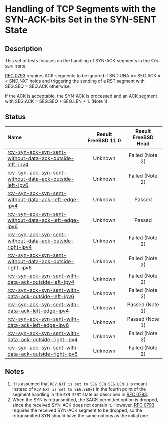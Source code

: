 # Handling of TCP Segments with the SYN-ACK-bits Set in the SYN-SENT State

## Description
This set of tests focuses on the handling of SYN-ACK-segments in the `SYN-SENT` state.

[RFC 0793](https://tools.ietf.org/html/rfc0793) requires ACK-segments to be
ignored if SND.UNA =< SEG.ACK =< SND.NXT holds and triggering the sending of
a RST segment with SEG.SEQ = SEQ.ACK otherwise.

If the ACK is acceptable, the SYN-ACK is processed and an ACK segment with
SEG.ACK = SEG.SEQ + SEG.LEN + 1. (Note 1)

## Status

| Name                                                                                                                                                                                                                                                                                          | Result FreeBSD 11.0 | Result FreeBSD Head |
|:----------------------------------------------------------------------------------------------------------------------------------------------------------------------------------------------------------------------------------------------------------------------------------------------|:-------------------:|:-------------------:|
|[rcv-syn-ack-syn-sent-without-data-ack-outside-left-ipv4](rcv-syn-ack-without-data-syn-sent-ack-outside-left-ipv4.pkt "Ensure that the reception of a TCP ACK with SEG.ACK=SND.NXT-1 in the SYN-SENT state triggers the sending of a TCP RST and does not affect the TCP connection")          | Unknown             | Failed (Note 2)     |
|[rcv-syn-ack-syn-sent-without-data-ack-outside-left-ipv6](rcv-syn-ack-without-data-syn-sent-ack-outside-left-ipv6.pkt "Ensure that the reception of a TCP ACK with SEG.ACK=SND.NXT-1 in the SYN-SENT state triggers the sending of a TCP RST and does not affect the TCP connection")          | Unknown             | Failed (Note 2)     |
|[rcv-syn-ack-syn-sent-without-data-ack-left-edge-ipv4](rcv-syn-ack-without-data-syn-sent-ack-left-edge-ipv4.pkt "Ensure that the reception of a TCP ACK with SEG.ACK=SND.NXT in the SYN-SENT state triggers the sending of a TCP ACK using SEG.ACK=RCV.NXT and a state change to ESTABLISHED") | Unknown             | Passed              |
|[rcv-syn-ack-syn-sent-without-data-ack-left-edge-ipv6](rcv-syn-ack-without-data-syn-sent-ack-left-edge-ipv6.pkt "Ensure that the reception of a TCP ACK with SEG.ACK=SND.NXT in the SYN-SENT state triggers the sending of a TCP ACK using SEG.ACK=RCV.NXT and a state change to ESTABLISHED") | Unknown             | Passed              |
|[rcv-syn-ack-syn-sent-without-data-ack-outside-right-ipv4](rcv-syn-ack-without-data-syn-sent-ack-outside-right-ipv4.pkt "Ensure that the reception of a TCP ACK with SEG.ACK=SND.NXT+1 in the SYN-SENT state triggers the sending of a TCP RST and does not affect the TCP connection")        | Unknown             | Failed (Note 2)     |
|[rcv-syn-ack-syn-sent-without-data-ack-outside-right-ipv6](rcv-syn-ack-without-data-syn-sent-ack-outside-right-ipv6.pkt "Ensure that the reception of a TCP ACK with SEG.ACK=RCV.NXT+1 in the SYN-SENT state triggers the sending of a TCP RST and does not affect the TCP connection")        | Unknown             | Failed (Note 2)     |
|[rcv-syn-ack-syn-sent-with-data-ack-outside-left-ipv4](rcv-syn-ack-with-data-syn-sent-ack-outside-left-ipv4.pkt "Ensure that the reception of a TCP ACK with SEG.ACK=SND.NXT-1 in the SYN-SENT state triggers the sending of a TCP RST and does not affect the TCP connection")                | Unknown             | Failed (Note 2)     |
|[rcv-syn-ack-syn-sent-with-data-ack-outside-left-ipv6](rcv-syn-ack-with-data-syn-sent-ack-outside-left-ipv6.pkt "Ensure that the reception of a TCP ACK with SEG.ACK=SND.NXT-1 in the SYN-SENT state triggers the sending of a TCP RST and does not affect the TCP connection")                | Unknown             | Failed (Note 2)     |
|[rcv-syn-ack-syn-sent-with-data-ack-left-edge-ipv4](rcv-syn-ack-with-data-syn-sent-ack-left-edge-ipv4.pkt "Ensure that the reception of a TCP ACK with SEG.ACK=SND.NXT in the SYN-SENT state triggers the sending of a TCP ACK using SEG.ACK=RCV.NXT and a state change to ESTABLISHED")       | Unknown             | Passed (Note 1)     |
|[rcv-syn-ack-syn-sent-with-data-ack-left-edge-ipv6](rcv-syn-ack-with-data-syn-sent-ack-left-edge-ipv6.pkt "Ensure that the reception of a TCP ACK with SEG.ACK=SND.NXT in the SYN-SENT state triggers the sending of a TCP ACK using SEG.ACK=RCV.NXT and a state change to ESTABLISHED")       | Unknown             | Passed (Note 1)     |
|[rcv-syn-ack-syn-sent-with-data-ack-outside-right-ipv4](rcv-syn-ack-with-data-syn-sent-ack-outside-right-ipv4.pkt "Ensure that the reception of a TCP ACK with SEG.ACK=SND.NXT+1 in the SYN-SENT state triggers the sending of a TCP RST and does not affect the TCP connection")              | Unknown             | Failed (Note 2)     |
|[rcv-syn-ack-syn-sent-with-data-ack-outside-right-ipv6](rcv-syn-ack-with-data-syn-sent-ack-outside-right-ipv6.pkt "Ensure that the reception of a TCP ACK with SEG.ACK=RCV.NXT+1 in the SYN-SENT state triggers the sending of a TCP RST and does not affect the TCP connection")              | Unknown             | Failed (Note 2)     |

## Notes

1. It is assumed that `RCV.NXT is set to SEG.SEQ+SEG.LEN+1` is meant instead of `RCV.NXT is set to SEG.SEQ+1` in the fourth
   point of the segment handling in the `SYN-SENT` state as described in [RFC 0793](https://tools.ietf.org/html/rfc793#section-3.9).
2. When the SYN is retransmitted, the SACK-permitted option is dropped, since the received SYN-ACK does not contain it.
   However, [RFC 0793](https://tools.ietf.org/html/rfc793#section-3.9) requires the received SYN-ACK segment to be dropped,
   so the retransmitted SYN should have the same options as the initial one.
